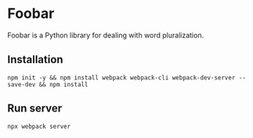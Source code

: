 # Foobar

Foobar is a Python library for dealing with word pluralization.

## Installation

```
npm init -y && npm install webpack webpack-cli webpack-dev-server --save-dev && npm install 

```

## Run server

```
npx webpack server 

```


<!-- ## Usage

```python
import foobar

# returns 'words'
foobar.pluralize('word')

# returns 'geese'
foobar.pluralize('goose')

# returns 'phenomenon'
foobar.singularize('phenomena')
``` -->

<!-- ## Contributing
Pull requests are welcome. For major changes, please open an issue first to discuss what you would like to change.

Please make sure to update tests as appropriate.

## License
[MIT](https://choosealicense.com/licenses/mit/) -->